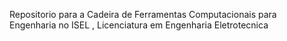 Repositorio para a Cadeira de Ferramentas Computacionais para Engenharia no ISEL , Licenciatura em Engenharia Eletrotecnica

